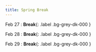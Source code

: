 ```yaml
---
title: Spring Break
---
```


Feb 27
: **Break**{: .label .bg-grey-dk-000 }

Feb 28
: **Break**{: .label .bg-grey-dk-000 }

Feb 29
: **Break**{: .label .bg-grey-dk-000 }

